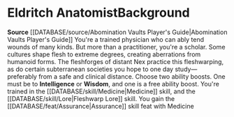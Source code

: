﻿---
id: '211'
name: Eldritch Anatomist
source: '[[DATABASE/source/Abomination Vaults Player''s Guide|Abomination Vaults Player''s
  Guide]]'

---
# Eldritch Anatomist<span class="item-type">Background</span>

**Source** [[DATABASE/source/Abomination Vaults Player's Guide|Abomination Vaults Player's Guide]]
You're a trained physician who can ably tend wounds of many kinds. But more than a practitioner, you're a scholar. Some cultures shape flesh to extreme degrees, creating aberrations from humanoid forms. The fleshforges of distant Nex practice this fleshwarping, as do certain subterranean societies you hope to one day study— preferably from a safe and clinical distance.
Choose two ability boosts. One must be to **Intelligence** or **Wisdom**, and one is a free ability boost.
You're trained in the [[DATABASE/skill/Medicine|Medicine]] skill, and the [[DATABASE/skill/Lore|Fleshwarp Lore]] skill. You gain the [[DATABASE/feat/Assurance|Assurance]] skill feat with Medicine